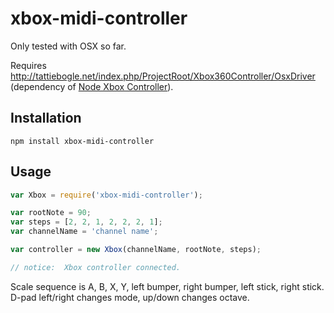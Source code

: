 xbox-midi-controller
====================

Only tested with OSX so far.

Requires http://tattiebogle.net/index.php/ProjectRoot/Xbox360Controller/OsxDriver (dependency of [Node Xbox Controller](https://github.com/andrew/node-xbox-controller)).

## Installation

    npm install xbox-midi-controller


## Usage
```javascript
var Xbox = require('xbox-midi-controller');

var rootNote = 90;
var steps = [2, 2, 1, 2, 2, 2, 1];
var channelName = 'channel name';

var controller = new Xbox(channelName, rootNote, steps);

// notice:  Xbox controller connected.
```

Scale sequence is A, B, X, Y, left bumper, right bumper, left stick, right stick.
D-pad left/right changes mode, up/down changes octave.
